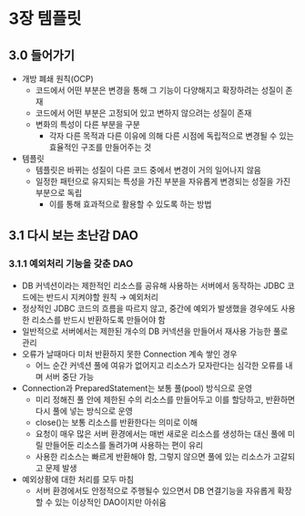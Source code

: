 # 3장 템플릿

## 3.0 들어가기

- 개방 폐쇄 원칙(OCP)
    - 코드에서 어떤 부분은 변경을 통해 그 기능이 다양해지고 확장하려는 성질이 존재
    - 코드에서 어떤 부분은 고정되어 있고 변하지 않으려는 성질이 존재
    - 변화의 특성이 다른 부분을 구분
        - 각자 다른 목적과 다른 이유에 의해 다른 시점에 독립적으로 변경될 수 있는 효율적인 구조를 만들어주는 것
- 템플릿
    - 템플릿은 바뀌는 성질이 다른 코드 중에서 변경이 거의 일어나지 않음
    - 일정한 패턴으로 유지되는 특성을 가진 부분을 자유롭게 변경되는 성질을 가진 부분으로 독립
        - 이를 통해 효과적으로 활용할 수 있도록 하는 방법

## 3.1 다시 보는 초난감 DAO

### 3.1.1 예외처리 기능을 갖춘 DAO

- DB 커넥션이라는 제한적인 리소스를 공유해 사용하는 서버에서 동작하는 JDBC 코드에는 반드시 지켜야할 원칙 → 예외처리
- 정상적인 JDBC 코드의 흐름을 따르지 않고, 중간에 예외가 발생했을 경우에도 사용한 리소스를 반드시 반환하도록 만들어야 함
- 일반적으로 서버에서는 제한된 개수의 DB 커넥션을 만들어서 재사용 가능한 풀로 관리
- 오류가 날때마다 미처 반환하지 못한 Connection 계속 쌓인 경우
    - 어느 순간 커넥션 풀에 여유가 없어지고 리소스가 모자란다는 심각한 오류를 내며 서버 중단 가능
- Connection과 PreparedStatement는 보통 풀(pool) 방식으로 운영
    - 미리 정해진 풀 안에 제한된 수의 리소스를 만들어두고 이를 할당하고, 반환하면 다시 풀에 넣는 방식으로 운영
    - close()는 보통 리소스를 반환한다는 의미로 이해
    - 요청이 매우 많은 서버 환경에서는 매번 새로운 리소스를 생성하는 대신 풀에 미릴 만들어둔 리소스를 돌려가며 사용하는 편이 유리
    - 사용한 리소스는 빠르게 반환해야 함, 그렇지 않으면 풀에 있는 리소스가 고갈되고 문제 발생
- 예외상황에 대한 처리를 모두 마침
    - 서버 환경에서도 안정적으로 주행될수 있으면서 DB 연결기능을 자유롭게 확장할 수 있는 이상적인 DAO이지만 아쉬움 